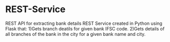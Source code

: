 # REST-Service
REST API for extracting bank details 
REST Service created in Python using Flask that:
1)Gets branch deatils for given bank IFSC code.
2)Gets details of all branches of the bank in the city for a given bank name and city.
